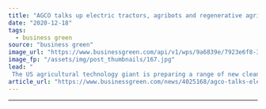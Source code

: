 ```yaml
---
title: "AGCO talks up electric tractors, agribots and regenerative agriculture"
date: "2020-12-18"
tags: 
  - business green
source: "business green"
image_url: "https://www.businessgreen.com/api/v1/wps/9a6839e/7923e6f8-36da-4af3-930c-843c36471089/1/AGCO-185x114.jpg"
image_fp: "/assets/img/post_thumbnails/167.jpg"
lead: "
 The US agricultural technology giant is preparing a range of new cleantech innovations that promise to curb the carbon footprint of food production  ..."
article_url: "https://www.businessgreen.com/news/4025168/agco-talks-electric-tractors-agribots-regenerative-agriculture"
---
```


---
